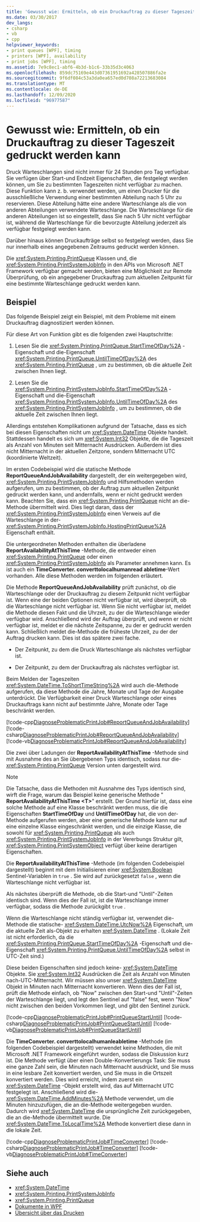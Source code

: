 ```yaml
---
title: 'Gewusst wie: Ermitteln, ob ein Druckauftrag zu dieser Tageszeit gedruckt werden kann'
ms.date: 03/30/2017
dev_langs:
- csharp
- vb
- cpp
helpviewer_keywords:
- print queues [WPF], timing
- printers [WPF], availability
- print jobs [WPF], timing
ms.assetid: 7e9c8ec1-abf6-4b3d-b1c6-33b35d3c4063
ms.openlocfilehash: 859dc75169e443d07361951692a428507886fa2e
ms.sourcegitcommit: 9f6df084c53a3da0ea657ed0d708a72213683084
ms.translationtype: MT
ms.contentlocale: de-DE
ms.lasthandoff: 12/09/2020
ms.locfileid: "96977587"
---
```

# <a name="how-to-discover-whether-a-print-job-can-be-printed-at-this-time-of-day"></a>Gewusst wie: Ermitteln, ob ein Druckauftrag zu dieser Tageszeit gedruckt werden kann
Druck Warteschlangen sind nicht immer für 24 Stunden pro Tag verfügbar. Sie verfügen über Start-und Endzeit Eigenschaften, die festgelegt werden können, um Sie zu bestimmten Tageszeiten nicht verfügbar zu machen. Diese Funktion kann z. b. verwendet werden, um einen Drucker für die ausschließliche Verwendung einer bestimmten Abteilung nach 5 Uhr zu reservieren. Diese Abteilung hätte eine andere Warteschlange als die von anderen Abteilungen verwendete Warteschlange. Die Warteschlange für die anderen Abteilungen ist so eingestellt, dass Sie nach 5 Uhr nicht verfügbar ist, während die Warteschlange für die bevorzugte Abteilung jederzeit als verfügbar festgelegt werden kann.  
  
 Darüber hinaus können Druckaufträge selbst so festgelegt werden, dass Sie nur innerhalb eines angegebenen Zeitraums gedruckt werden können.  
  
 Die <xref:System.Printing.PrintQueue> Klassen und, die <xref:System.Printing.PrintSystemJobInfo> in den APIs von Microsoft .NET Framework verfügbar gemacht werden, bieten eine Möglichkeit zur Remote Überprüfung, ob ein angegebener Druckauftrag zum aktuellen Zeitpunkt für eine bestimmte Warteschlange gedruckt werden kann.  
  
## <a name="example"></a>Beispiel  
 Das folgende Beispiel zeigt ein Beispiel, mit dem Probleme mit einem Druckauftrag diagnostiziert werden können.  
  
 Für diese Art von Funktion gibt es die folgenden zwei Hauptschritte:  
  
1. Lesen Sie die <xref:System.Printing.PrintQueue.StartTimeOfDay%2A> -Eigenschaft und die-Eigenschaft <xref:System.Printing.PrintQueue.UntilTimeOfDay%2A> des <xref:System.Printing.PrintQueue> , um zu bestimmen, ob die aktuelle Zeit zwischen Ihnen liegt.  
  
2. Lesen Sie die <xref:System.Printing.PrintSystemJobInfo.StartTimeOfDay%2A> -Eigenschaft und die-Eigenschaft <xref:System.Printing.PrintSystemJobInfo.UntilTimeOfDay%2A> des <xref:System.Printing.PrintSystemJobInfo> , um zu bestimmen, ob die aktuelle Zeit zwischen Ihnen liegt.  
  
 Allerdings entstehen Komplikationen aufgrund der Tatsache, dass es sich bei diesen Eigenschaften nicht um <xref:System.DateTime> Objekte handelt. Stattdessen handelt es sich um <xref:System.Int32> Objekte, die die Tageszeit als Anzahl von Minuten seit Mitternacht Ausdrücken. Außerdem ist dies nicht Mitternacht in der aktuellen Zeitzone, sondern Mitternacht UTC (koordinierte Weltzeit).  
  
 Im ersten Codebeispiel wird die statische Methode **ReportQueueAndJobAvailability** dargestellt, der ein weitergegeben wird, <xref:System.Printing.PrintSystemJobInfo> und Hilfsmethoden werden aufgerufen, um zu bestimmen, ob der Auftrag zum aktuellen Zeitpunkt gedruckt werden kann, und andernfalls, wenn er nicht gedruckt werden kann. Beachten Sie, dass ein <xref:System.Printing.PrintQueue> nicht an die-Methode übermittelt wird. Dies liegt daran, dass der <xref:System.Printing.PrintSystemJobInfo> einen Verweis auf die Warteschlange in der- <xref:System.Printing.PrintSystemJobInfo.HostingPrintQueue%2A> Eigenschaft enthält.  
  
 Die untergeordneten Methoden enthalten die überladene **ReportAvailabilityAtThisTime** -Methode, die entweder einen <xref:System.Printing.PrintQueue> oder einen <xref:System.Printing.PrintSystemJobInfo> als Parameter annehmen kann. Es ist auch ein **TimeConverter. converttolocalhumanread abletime**-Wert vorhanden. Alle diese Methoden werden im folgenden erläutert.  
  
 Die Methode **ReportQueueAndJobAvailability** prüft zunächst, ob die Warteschlange oder der Druckauftrag zu diesem Zeitpunkt nicht verfügbar ist. Wenn eine der beiden Optionen nicht verfügbar ist, wird überprüft, ob die Warteschlange nicht verfügbar ist. Wenn Sie nicht verfügbar ist, meldet die Methode diesen Fakt und die Uhrzeit, zu der die Warteschlange wieder verfügbar wird. Anschließend wird der Auftrag überprüft, und wenn er nicht verfügbar ist, meldet er die nächste Zeitspanne, zu der er gedruckt werden kann. Schließlich meldet die-Methode die früheste Uhrzeit, zu der der Auftrag drucken kann. Dies ist das spätere zwei fache.  
  
- Der Zeitpunkt, zu dem die Druck Warteschlange als nächstes verfügbar ist.  
  
- Der Zeitpunkt, zu dem der Druckauftrag als nächstes verfügbar ist.  
  
 Beim Melden der Tageszeiten <xref:System.DateTime.ToShortTimeString%2A> wird auch die-Methode aufgerufen, da diese Methode die Jahre, Monate und Tage der Ausgabe unterdrückt. Die Verfügbarkeit einer Druck Warteschlange oder eines Druckauftrags kann nicht auf bestimmte Jahre, Monate oder Tage beschränkt werden.  
  
 [!code-cpp[DiagnoseProblematicPrintJob#ReportQueueAndJobAvailability](~/samples/snippets/cpp/VS_Snippets_Wpf/DiagnoseProblematicPrintJob/CPP/Program.cpp#reportqueueandjobavailability)]
 [!code-csharp[DiagnoseProblematicPrintJob#ReportQueueAndJobAvailability](~/samples/snippets/csharp/VS_Snippets_Wpf/DiagnoseProblematicPrintJob/CSharp/Program.cs#reportqueueandjobavailability)]
 [!code-vb[DiagnoseProblematicPrintJob#ReportQueueAndJobAvailability](~/samples/snippets/visualbasic/VS_Snippets_Wpf/DiagnoseProblematicPrintJob/visualbasic/program.vb#reportqueueandjobavailability)]  
  
 Die zwei über Ladungen der **ReportAvailabilityAtThisTime** -Methode sind mit Ausnahme des an Sie übergebenen Typs identisch, sodass nur die- <xref:System.Printing.PrintQueue> Version unten dargestellt wird.  
  
> [!NOTE]
> Die Tatsache, dass die Methoden mit Ausnahme des Typs identisch sind, wirft die Frage, warum das Beispiel keine generische Methode " **ReportAvailabilityAtThisTime \<T>**" erstellt. Der Grund hierfür ist, dass eine solche Methode auf eine Klasse beschränkt werden muss, die die Eigenschaften **StartTimeOfDay** und **UntilTimeOfDay** hat, die von der-Methode aufgerufen werden, aber eine generische Methode kann nur auf eine einzelne Klasse eingeschränkt werden, und die einzige Klasse, die sowohl für <xref:System.Printing.PrintQueue> als auch <xref:System.Printing.PrintSystemJobInfo> in der Vererbungs Struktur gilt, <xref:System.Printing.PrintSystemObject> verfügt über keine derartigen Eigenschaften.  
  
 Die **ReportAvailabilityAtThisTime** -Methode (im folgenden Codebeispiel dargestellt) beginnt mit dem Initialisieren einer <xref:System.Boolean> Sentinel-Variablen in `true` . Sie wird auf zurückgesetzt `false` , wenn die Warteschlange nicht verfügbar ist.  
  
 Als nächstes überprüft die Methode, ob die Start-und "Until"-Zeiten identisch sind. Wenn dies der Fall ist, ist die Warteschlange immer verfügbar, sodass die Methode zurückgibt `true` .  
  
 Wenn die Warteschlange nicht ständig verfügbar ist, verwendet die-Methode die statische- <xref:System.DateTime.UtcNow%2A> Eigenschaft, um die aktuelle Zeit als-Objekt zu erhalten <xref:System.DateTime> . (Lokale Zeit ist nicht erforderlich, da die <xref:System.Printing.PrintQueue.StartTimeOfDay%2A> -Eigenschaft und die-Eigenschaft <xref:System.Printing.PrintQueue.UntilTimeOfDay%2A> selbst in UTC-Zeit sind.)  
  
 Diese beiden Eigenschaften sind jedoch keine- <xref:System.DateTime> Objekte. Sie <xref:System.Int32> Ausdrücken die Zeit als Anzahl von Minuten nach-UTC-Mitternacht. Wir müssen also unser <xref:System.DateTime> Objekt in Minuten nach Mitternacht konvertieren. Wenn dies der Fall ist, prüft die Methode einfach, ob "Now" zwischen den Start-und "Until"-Zeiten der Warteschlange liegt, und legt den Sentinel auf "false" fest, wenn "Now" nicht zwischen den beiden Vorkommen liegt, und gibt den Sentinel zurück.  
  
 [!code-cpp[DiagnoseProblematicPrintJob#PrintQueueStartUntil](~/samples/snippets/cpp/VS_Snippets_Wpf/DiagnoseProblematicPrintJob/CPP/Program.cpp#printqueuestartuntil)]
 [!code-csharp[DiagnoseProblematicPrintJob#PrintQueueStartUntil](~/samples/snippets/csharp/VS_Snippets_Wpf/DiagnoseProblematicPrintJob/CSharp/Program.cs#printqueuestartuntil)]
 [!code-vb[DiagnoseProblematicPrintJob#PrintQueueStartUntil](~/samples/snippets/visualbasic/VS_Snippets_Wpf/DiagnoseProblematicPrintJob/visualbasic/program.vb#printqueuestartuntil)]  
  
 Die **TimeConverter. converttolocalhumanleabletime** -Methode (im folgenden Codebeispiel dargestellt) verwendet keine Methoden, die mit Microsoft .NET Framework eingeführt wurden, sodass die Diskussion kurz ist. Die Methode verfügt über einen Double-Konvertierungs Task: Sie muss eine ganze Zahl sein, die Minuten nach Mitternacht ausdrückt, und Sie muss in eine lesbare Zeit konvertiert werden, und Sie muss in die Ortszeit konvertiert werden. Dies wird erreicht, indem zuerst ein <xref:System.DateTime> -Objekt erstellt wird, das auf Mitternacht UTC festgelegt ist. Anschließend wird die- <xref:System.DateTime.AddMinutes%2A> Methode verwendet, um die Minuten hinzuzufügen, die an die-Methode weitergegeben wurden. Dadurch wird <xref:System.DateTime> die ursprüngliche Zeit zurückgegeben, die an die-Methode übermittelt wurde. Die <xref:System.DateTime.ToLocalTime%2A> Methode konvertiert diese dann in die lokale Zeit.  
  
 [!code-cpp[DiagnoseProblematicPrintJob#TimeConverter](~/samples/snippets/cpp/VS_Snippets_Wpf/DiagnoseProblematicPrintJob/CPP/Program.cpp#timeconverter)]
 [!code-csharp[DiagnoseProblematicPrintJob#TimeConverter](~/samples/snippets/csharp/VS_Snippets_Wpf/DiagnoseProblematicPrintJob/CSharp/Program.cs#timeconverter)]
 [!code-vb[DiagnoseProblematicPrintJob#TimeConverter](~/samples/snippets/visualbasic/VS_Snippets_Wpf/DiagnoseProblematicPrintJob/visualbasic/program.vb#timeconverter)]  
  
## <a name="see-also"></a>Siehe auch

- <xref:System.DateTime>
- <xref:System.Printing.PrintSystemJobInfo>
- <xref:System.Printing.PrintQueue>
- [Dokumente in WPF](documents-in-wpf.md)
- [Übersicht über das Drucken](printing-overview.md)
